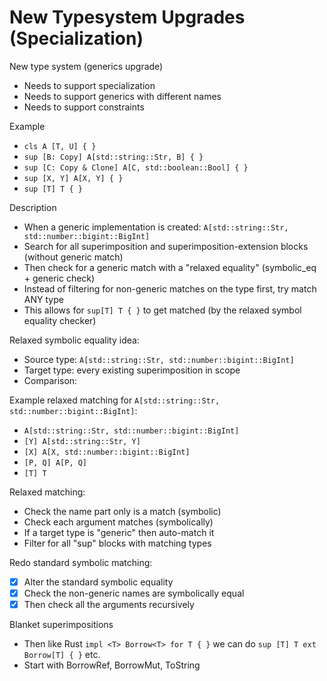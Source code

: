 # New Typesystem Upgrades (Specialization)

New type system (generics upgrade)
- Needs to support specialization
- Needs to support generics with different names
- Needs to support constraints

Example
- `cls A [T, U] { }`
- `sup [B: Copy] A[std::string::Str, B] { }`
- `sup [C: Copy & Clone] A[C, std::boolean::Bool] { }`
- `sup [X, Y] A[X, Y] { }`
- `sup [T] T { }`

Description
- When a generic implementation is created: `A[std::string::Str, std::number::bigint::BigInt]`
- Search for all superimposition and superimposition-extension blocks (without generic match)
- Then check for a generic match with a "relaxed equality" (symbolic_eq + generic check)
- Instead of filtering for non-generic matches on the type first, try match ANY type
- This allows for `sup[T] T { }` to get matched (by the relaxed symbol equality checker)

Relaxed symbolic equality idea:
- Source type: `A[std::string::Str, std::number::bigint::BigInt]`
- Target type: every existing superimposition in scope
- Comparison:

Example relaxed matching for `A[std::string::Str, std::number::bigint::BigInt]`:
- `A[std::string::Str, std::number::bigint::BigInt]`
- `[Y] A[std::string::Str, Y]`
- `[X] A[X, std::number::bigint::BigInt]`
- `[P, Q] A[P, Q]`
- `[T] T`

Relaxed matching:
- Check the name part only is a match (symbolic)
- Check each argument matches (symbolically)
- If a target type is "generic" then auto-match it
- Filter for all "sup" blocks with matching types

Redo standard symbolic matching:
- [x] Alter the standard symbolic equality
- [x] Check the non-generic names are symbolically equal
- [x] Then check all the arguments recursively

Blanket superimpositions
- Then like Rust `impl <T> Borrow<T> for T { }` we can do `sup [T] T ext Borrow[T] { }` etc.
- Start with BorrowRef, BorrowMut, ToString